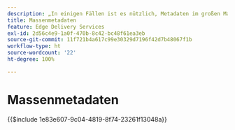 ```yaml
---
description: „In einigen Fällen ist es nützlich, Metadaten im großen Maßstab auf eine Website anzuwenden. Häufige Anwendungsfälle umfassen:“
title: Massenmetadaten
feature: Edge Delivery Services
exl-id: 2d56c4e9-1a0f-470b-8c42-bc48f61ea3eb
source-git-commit: 11f721b4a617c99e30329d7196f42d7b48067f1b
workflow-type: ht
source-wordcount: '22'
ht-degree: 100%

---
```


# Massenmetadaten

{{$include 1e83e607-9c04-4819-8f74-23261f13048a}}

